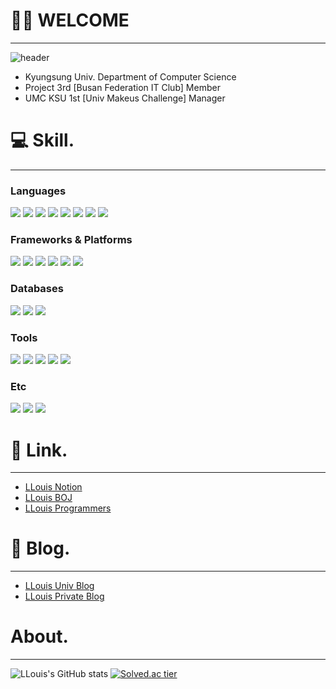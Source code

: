 # 👨‍💻 WELCOME
---
![header](https://capsule-render.vercel.app/api?type=waving&color=0:7FFFD4,100:1B1D1F&height=300&section=header&text=Shinui%20Oh(LLouis)&fontSize=80&animation=twinkling)
- Kyungsung Univ. Department of Computer Science
- Project 3rd [Busan Federation IT Club] Member
- UMC KSU 1st [Univ Makeus Challenge] Manager

# 💻 Skill.
---
### Languages
<img src="https://img.shields.io/badge/C-111324?style=flat&logo=C&logoColor=white"/> <img src="https://img.shields.io/badge/C++-00599C?style=flat&logo=C%2B%2B&logoColor=white"/> <img src="https://img.shields.io/badge/Python-3776AB?style=flat&logo=Python&logoColor=white"/> <img src="https://img.shields.io/badge/Java-007396?style=flat&logo=Java&logoColor=white"/> <img src="https://img.shields.io/badge/JavaScript-F7DF1E?style=flat&logo=JavaScript&logoColor=white"/> <img src="https://img.shields.io/badge/HTML5-E34F26?style=flat&logo=HTML5&logoColor=white"/> <img src="https://img.shields.io/badge/CSS3-1572B6?style=flat&logo=CSS3&logoColor=white"/> <img src="https://img.shields.io/badge/Svelte-FF3E00?style=flat&logo=Svelte&logoColor=white"/>

### Frameworks & Platforms
<img src="https://img.shields.io/badge/Spring-6DB33F?style=flat&logo=Spring&logoColor=white"/> <img src="https://img.shields.io/badge/Spring Boot-6DB33F?style=flat&logo=Spring Boot&logoColor=white"/> <img src="https://img.shields.io/badge/Spring Security-6DB33F?style=flat&logo=Spring Security&logoColor=white"/> <img src="https://img.shields.io/badge/JUnit5-25A162?style=flat&logo=JUnit5&logoColor=white"/> <img src="https://img.shields.io/badge/Django-092E20?style=flat&logo=Django&logoColor=white"/> <img src="https://img.shields.io/badge/Node.js-339933?style=flat&logo=Node.js&logoColor=white"/>

### Databases
<img src="https://img.shields.io/badge/MySQL-4479A1?style=flat&logo=MySQL&logoColor=white"/> <img src="https://img.shields.io/badge/Oracle-F80000?style=flat&logo=Oracle&logoColor=white"/> <img src="https://img.shields.io/badge/MariaDB-003545?style=flat&logo=MariaDB&logoColor=white"/>

### Tools
<img src="https://img.shields.io/badge/IntelliJ IDEA-000000?style=flat&logo=IntelliJ IDEA&logoColor=white"/> <img src="https://img.shields.io/badge/Visual Studio Code-007ACC?style=flat&logo=Visual Studio Code&logoColor=white"/> <img src="https://img.shields.io/badge/Visual Studio-5C2D91?style=flat&logo=Visual Studio&logoColor=white"/> <img src="https://img.shields.io/badge/Eclipse IDE-2C2255?style=flat&logo=Ecilpse IDE&logoColor=white"/> <img src="https://img.shields.io/badge/Git-F05032?style=flat&logo=Git&logoColor=white"/>

### Etc
<img src="https://img.shields.io/badge/Amazon AWS-232F3E?style=flat&logo=Amazon AWS&logoColor=white"/> <img src="https://img.shields.io/badge/Amazon S3-569A31?style=flat&logo=Amazon S3&logoColor=white"/>
<img src="https://img.shields.io/badge/Apache Tomcat-F8DC75?style=flat&logo=Apache Tomcat&logoColor=white"/>


# 🔗 Link.
---
- [LLouis Notion](https://www.notion.so/llouis/Shinui-Oh-Resume-c9cc3ee042c84dc69f3a034582f01632)
- [LLouis BOJ](https://www.acmicpc.net/user/louis0622)
- [LLouis Programmers](https://programmers.co.kr/pr/llouis)

# 📝 Blog.
---
- [LLouis Univ Blog](https://velog.io/@llouis)
- [LLouis Private Blog](https://llouis-0622.tistory.com/)

# About.
---
![LLouis's GitHub stats](https://github-readme-stats.vercel.app/api?username=Shinui-Oh&show_icons=true&theme=radical)
[![Solved.ac tier](http://mazassumnida.wtf/api/v2/generate_badge?boj=louis0622)](https://solved.ac/louis0622)
